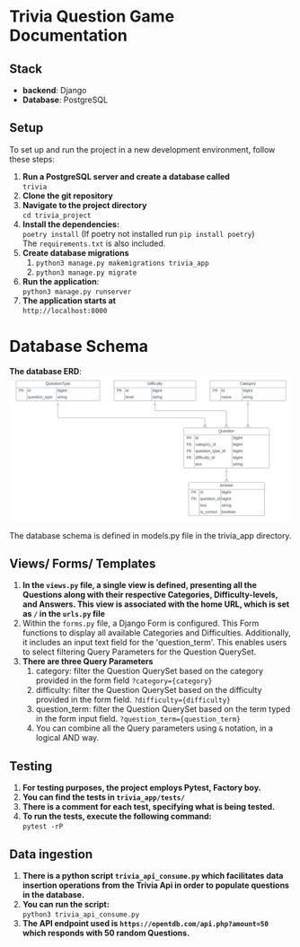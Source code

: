 # Trivia Question Game Documentation

## Stack

- **backend**: Django
- **Database**: PostgreSQL

## Setup

To set up and run the project in a new development environment, follow these steps:

1. **Run a PostgreSQL server and create a database called** <br> ```trivia```
2. **Clone the git repository**
3. **Navigate to the project directory** <br> ```cd trivia_project```
4. **Install the dependencies:**<br>```poetry install``` (If poetry not installed run ```pip install poetry```) <br>
   The ```requirements.txt``` is also included.
5. **Create database migrations**
    1. ```python3 manage.py makemigrations trivia_app```
    2. ```python3 manage.py migrate```
6. **Run the application**: <br> ```python3 manage.py runserver```
7. **The application starts at** <br>`http://localhost:8000`

# Database Schema

**The database ERD**: <br>
![ERD](db_erd.png)

The database schema is defined in models.py file in the trivia_app directory.

## Views/ Forms/ Templates

1. **In the `views.py` file, a single view is defined, presenting all the Questions along with their respective
   Categories, Difficulty-levels, and Answers. This view is associated with the home URL, which is set as `/` in
   the `urls.py` file**
2. Within the `forms.py` file, a Django Form is configured. This Form functions to display all available Categories and
   Difficulties. Additionally, it includes an input text field for the 'question_term'. This enables users to select
   filtering Query Parameters for the Question QuerySet.
3. **There are three Query Parameters**
    1. category: filter the Question QuerySet based on the category provided in the form
       field ```?category={category}```
    2. difficulty: filter the Question QuerySet based on the difficulty provided in the form
       field. ```?difficulty={difficulty}```
    3. question_term: filter the Question QuerySet based on the term typed in the form input
       field. ```?question_term={question_term}```
    4. You can combine all the Query parameters using ```&``` notation, in a logical AND way.

## Testing

1. **For testing purposes, the project employs Pytest, Factory boy.**
2. **You can find the tests in `trivia_app/tests/`**
3. **There is a comment for each test, specifying what is being tested.**
4. **To run the tests, execute the following command:** <br> ```pytest -rP```

## Data ingestion

1. **There is a python script `trivia_api_consume.py` which facilitates data insertion operations from the Trivia Api in
   order to populate questions in the database.**
2. **You can run the script:** <br>```python3 trivia_api_consume.py```
3. **The API endpoint used is `https://opentdb.com/api.php?amount=50` which responds with 50 random Questions.**
